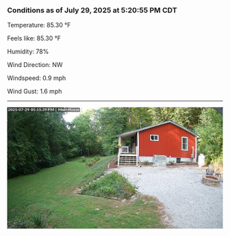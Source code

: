 ### Conditions as of July 29, 2025 at 5:20:55 PM CDT 

Temperature: 85.30 &deg;F

Feels like: 85.30 &deg;F

Humidity: 78%

Wind Direction: NW

Windspeed: 0.9 mph

Wind Gust: 1.6 mph

---

<img src="./images/latest.jpeg"/>

